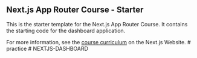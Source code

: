 ## Next.js App Router Course - Starter

This is the starter template for the Next.js App Router Course. It contains the starting code for the dashboard application.

For more information, see the [course curriculum](https://nextjs.org/learn) on the Next.js Website.
#   p r a c t i c e  
 #   N E X T J S - D A S H B O A R D  
 